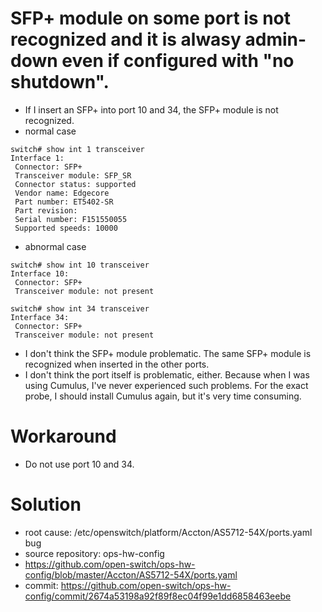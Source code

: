 # SFP+ module on some port is not recognized and it is alwasy admin-down even if configured with "no shutdown".
- If I insert an SFP+ into port 10 and 34, the SFP+ module is not recognized.
- normal case
```
switch# show int 1 transceiver
Interface 1:
 Connector: SFP+
 Transceiver module: SFP_SR
 Connector status: supported
 Vendor name: Edgecore
 Part number: ET5402-SR
 Part revision:
 Serial number: F151550055
 Supported speeds: 10000
```
- abnormal case
```
switch# show int 10 transceiver
Interface 10:
 Connector: SFP+
 Transceiver module: not present

switch# show int 34 transceiver
Interface 34:
 Connector: SFP+
 Transceiver module: not present
```
- I don't think the SFP+ module problematic. The same SFP+ module is recognized when inserted in the other ports.
- I don't think the port itself is problematic, either. Because when I was using Cumulus, I've never experienced such problems.
  For the exact probe, I should install Cumulus again, but it's very time consuming.

# Workaround
- Do not use port 10 and 34.

# Solution
- root cause: /etc/openswitch/platform/Accton/AS5712-54X/ports.yaml bug
- source repository: ops-hw-config
- https://github.com/open-switch/ops-hw-config/blob/master/Accton/AS5712-54X/ports.yaml
- commit: https://github.com/open-switch/ops-hw-config/commit/2674a53198a92f89f8ec04f99e1dd6858463eebe
